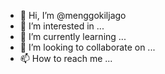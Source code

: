- 👋 Hi, I’m @menggokiljago
- 👀 I’m interested in ...
- 🌱 I’m currently learning ...
- 💞️ I’m looking to collaborate on ...
- 📫 How to reach me ...

<!---
menggokiljago/menggokiljago is a ✨ special ✨ repository because its `README.md` (this file) appears on your GitHub profile.
You can click the Preview link to take a look at your changes.
--->
